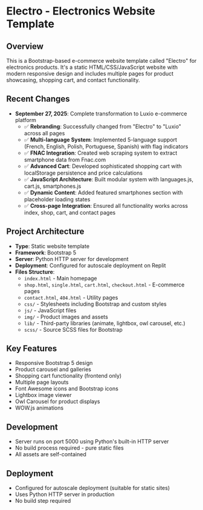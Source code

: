 # Electro - Electronics Website Template

## Overview
This is a Bootstrap-based e-commerce website template called "Electro" for electronics products. It's a static HTML/CSS/JavaScript website with modern responsive design and includes multiple pages for product showcasing, shopping cart, and contact functionality.

## Recent Changes
- **September 27, 2025**: Complete transformation to Luxio e-commerce platform
  - ✅ **Rebranding**: Successfully changed from "Electro" to "Luxio" across all pages
  - ✅ **Multi-language System**: Implemented 5-language support (French, English, Polish, Portuguese, Spanish) with flag indicators
  - ✅ **FNAC Integration**: Created web scraping system to extract smartphone data from Fnac.com
  - ✅ **Advanced Cart**: Developed sophisticated shopping cart with localStorage persistence and price calculations
  - ✅ **JavaScript Architecture**: Built modular system with languages.js, cart.js, smartphones.js
  - ✅ **Dynamic Content**: Added featured smartphones section with placeholder loading states
  - ✅ **Cross-page Integration**: Ensured all functionality works across index, shop, cart, and contact pages

## Project Architecture
- **Type**: Static website template
- **Framework**: Bootstrap 5
- **Server**: Python HTTP server for development
- **Deployment**: Configured for autoscale deployment on Replit
- **Files Structure**:
  - `index.html` - Main homepage
  - `shop.html`, `single.html`, `cart.html`, `checkout.html` - E-commerce pages
  - `contact.html`, `404.html` - Utility pages
  - `css/` - Stylesheets including Bootstrap and custom styles
  - `js/` - JavaScript files
  - `img/` - Product images and assets
  - `lib/` - Third-party libraries (animate, lightbox, owl carousel, etc.)
  - `scss/` - Source SCSS files for Bootstrap

## Key Features
- Responsive Bootstrap 5 design
- Product carousel and galleries
- Shopping cart functionality (frontend only)
- Multiple page layouts
- Font Awesome icons and Bootstrap icons
- Lightbox image viewer
- Owl Carousel for product displays
- WOW.js animations

## Development
- Server runs on port 5000 using Python's built-in HTTP server
- No build process required - pure static files
- All assets are self-contained

## Deployment
- Configured for autoscale deployment (suitable for static sites)
- Uses Python HTTP server in production
- No build step required